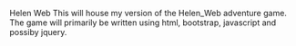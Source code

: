Helen Web 
This will house my version of the Helen_Web adventure game.
The game will primarily be written using html, bootstrap, javascript and possiby jquery.